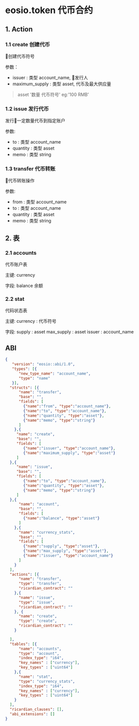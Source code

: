 # eosio.token 代币合约

## 1. Action

### 1.1 create 创建代币

创建代币符号

参数：
- issuer : 类型 account_name, 发行人
- maximum_supply :  类型 asset, 代币及最大供应量

> asset '数量 代币符号' eg:'100 RMB'
  
### 1.2 issue 发行代币

发行一定数量代币到指定账户

参数:
- to : 类型 account_name
- quantity : 类型 asset
- memo : 类型 string

### 1.3 transfer 代币转账

代币转账操作

参数:
- from : 类型 account_name
- to : 类型 account_name
- quantity : 类型 asset
- memo : 类型 string

## 2. 表

### 2.1 accounts
代币账户表

主键: currency

字段: balance 余额


### 2.2 stat
代码状态表

主键:   currency : 代币符号

字段:
        supply : asset
        max_supply : asset
        issuer : account_name

## ABI
```json
{
   "version": "eosio::abi/1.0",
   "types": [{
      "new_type_name": "account_name",
      "type": "name"
   }],
  "structs": [{
      "name": "transfer",
      "base": "",
      "fields": [
        {"name":"from", "type":"account_name"},
        {"name":"to", "type":"account_name"},
        {"name":"quantity", "type":"asset"},
        {"name":"memo", "type":"string"}
      ]
    },{
     "name": "create",
     "base": "",
     "fields": [
        {"name":"issuer", "type":"account_name"},
        {"name":"maximum_supply", "type":"asset"}
     ]
  },{
     "name": "issue",
     "base": "",
     "fields": [
        {"name":"to", "type":"account_name"},
        {"name":"quantity", "type":"asset"},
        {"name":"memo", "type":"string"}
     ]
  },{
      "name": "account",
      "base": "",
      "fields": [
        {"name":"balance", "type":"asset"}
      ]
    },{
      "name": "currency_stats",
      "base": "",
      "fields": [
        {"name":"supply", "type":"asset"},
        {"name":"max_supply", "type":"asset"},
        {"name":"issuer", "type":"account_name"}
      ]
    }
  ],
  "actions": [{
      "name": "transfer",
      "type": "transfer",
      "ricardian_contract": ""
    },{
      "name": "issue",
      "type": "issue",
      "ricardian_contract": ""
    }, {
      "name": "create",
      "type": "create",
      "ricardian_contract": ""
    }

  ],
  "tables": [{
      "name": "accounts",
      "type": "account",
      "index_type": "i64",
      "key_names" : ["currency"],
      "key_types" : ["uint64"]
    },{
      "name": "stat",
      "type": "currency_stats",
      "index_type": "i64",
      "key_names" : ["currency"],
      "key_types" : ["uint64"]
    }
  ],
  "ricardian_clauses": [],
  "abi_extensions": []
}

```